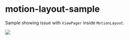 # motion-layout-sample

Sample showing issue with `ViewPager` inside `MotionLayout`.

![](motionLayout.gif)
